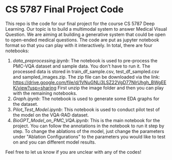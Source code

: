 # CS 5787 Final Project Code

This repo is the code for our final project for the course CS 5787 Deep Learning. Our topic is to build a multimodal system to answer Medical Visual Question. We are aiming at building a generative system that could be open to open-ended medical questions. The code are put as jupyter notebook format so that you can play with it interactively. In total, there are four notebooks:

1. *data_preprocessing.ipynb*: The notebook is used to pre-process the PMC-VQA dataset and sample data. You don't have to run it. The processed data is stored in train_df_sample.csv, test_df_sampled.csv and sampled_images.zip. The zip file can be downloaded via the link: https://drive.google.com/file/d/1VNuGNLi3LSZ22VgD77NlrUhgh_BWgEEK/view?usp=sharing First unzip the image folder and then you can play with the remaining notebooks.
2. *Graph.ipynb*: The notebook is used to generate some EDA graphs for the dataset.
3. *Pilot_Test_Model.ipynb*: This notebook is used to conduct pilot test of the model on the VQA-RAD dataset. 
4. *BioGPT_Model_on_PMC_VQA.ipynb*: This is the main notebook for the project. You can follow the annotations in the notebook to run it step by step. To change the ablations of the model, just change the parameters under "Ablation Configurations" to the parameters you would like to test on and you can different model results.

Feel free to let us know if you are unclear with any of the codes!
